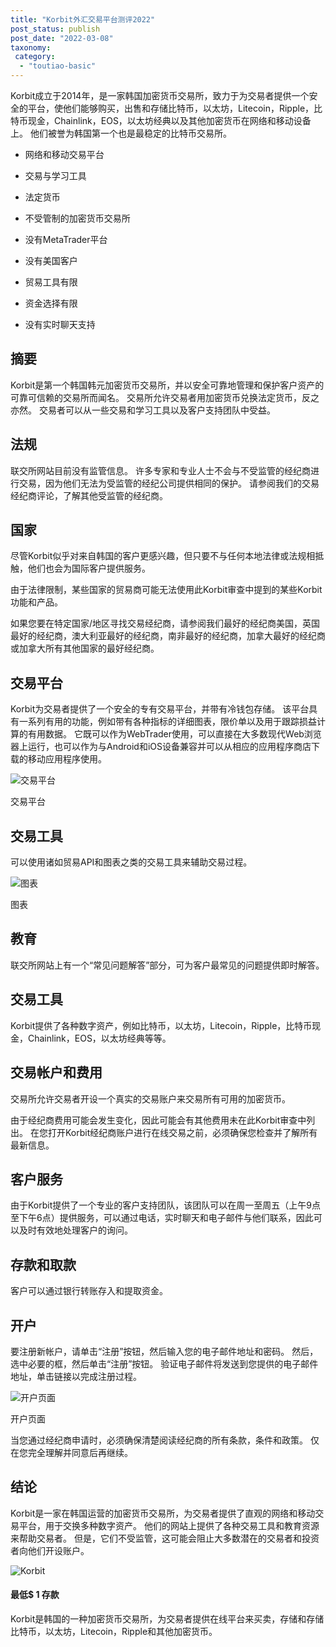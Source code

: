 ```yaml
---
title: "Korbit外汇交易平台测评2022"
post_status: publish
post_date: "2022-03-08"
taxonomy:
 category: 
  - "toutiao-basic"
---
```


Korbit成立于2014年，是一家韩国加密货币交易所，致力于为交易者提供一个安全的平台，使他们能够购买，出售和存储比特币，以太坊，Litecoin，Ripple，比特币现金，Chainlink，EOS，以太坊经典以及其他加密货币在网络和移动设备上。 他们被誉为韩国第一个也是最稳定的比特币交易所。

- 网络和移动交易平台
    
- 交易与学习工具
    
- 法定货币
    
- 不受管制的加密货币交易所
    
- 没有MetaTrader平台
    
- 没有美国客户
    
- 贸易工具有限
    
- 资金选择有限
    
- 没有实时聊天支持
    

## 摘要

Korbit是第一个韩国韩元加密货币交易所，并以安全可靠地管理和保护客户资产的可靠可信赖的交易所而闻名。 交易所允许交易者用加密货币兑换法定货币，反之亦然。 交易者可以从一些交易和学习工具以及客户支持团队中受益。

## 法规

联交所网站目前没有监管信息。 许多专家和专业人士不会与不受监管的经纪商进行交易，因为他们无法为受监管的经纪公司提供相同的保护。 请参阅我们的交易经纪商评论，了解其他受监管的经纪商。

## 国家

尽管Korbit似乎对来自韩国的客户更感兴趣，但只要不与任何本地法律或法规相抵触，他们也会为国际客户提供服务。

由于法律限制，某些国家的贸易商可能无法使用此Korbit审查中提到的某些Korbit功能和产品。

如果您要在特定国家/地区寻找交易经纪商，请参阅我们最好的经纪商美国，英国最好的经纪商，澳大利亚最好的经纪商，南非最好的经纪商，加拿大最好的经纪商或加拿大所有其他国家的最好经纪商。

## 交易平台

Korbit为交易者提供了一个安全的专有交易平台，并带有冷钱包存储。 该平台具有一系列有用的功能，例如带有各种指标的详细图表，限价单以及用于跟踪损益计算的有用数据。 它既可以作为WebTrader使用，可以直接在大多数现代Web浏览器上运行，也可以作为与Android和iOS设备兼容并可以从相应的应用程序商店下载的移动应用程序使用。

![交易平台](https://cdn.fendou.la/funstoutiao/2020/10/Korbit-Review-Trading-Platform.jpg "交易平台")

交易平台

## 交易工具

可以使用诸如贸易API和图表之类的交易工具来辅助交易过程。

![图表](https://cdn.fendou.la/funstoutiao/2020/10/Korbit-Review-Charts.jpg "图表")

图表

## 教育

联交所网站上有一个“常见问题解答”部分，可为客户最常见的问题提供即时解答。

## 交易工具

Korbit提供了各种数字资产，例如比特币，以太坊，Litecoin，Ripple，比特币现金，Chainlink，EOS，以太坊经典等等。

## 交易帐户和费用

交易所允许交易者开设一个真实的交易账户来交易所有可用的加密货币。

由于经纪商费用可能会发生变化，因此可能会有其他费用未在此Korbit审查中列出。 在您打开Korbit经纪商账户进行在线交易之前，必须确保您检查并了解所有最新信息。

## 客户服务

由于Korbit提供了一个专业的客户支持团队，该团队可以在周一至周五（上午9点至下午6点）提供服务，可以通过电话，实时聊天和电子邮件与他们联系，因此可以及时有效地处理客户的询问。

## 存款和取款

客户可以通过银行转账存入和提取资金。

## 开户

要注册新帐户，请单击“注册”按钮，然后输入您的电子邮件地址和密码。 然后，选中必要的框，然后单击“注册”按钮。 验证电子邮件将发送到您提供的电子邮件地址，单击链接以完成注册过程。

![开户页面](https://cdn.fendou.la/funstoutiao/2020/10/Korbit-Review-Account-Opening-Page.jpg "开户页面")

开户页面

当您通过经纪商申请时，必须确保清楚阅读经纪商的所有条款，条件和政策。 仅在您完全理解并同意后再继续。

## 结论

Korbit是一家在韩国运营的加密货币交易所，为交易者提供了直观的网络和移动交易平台，用于交换多种数字资产。 他们的网站上提供了各种交易工具和教育资源来帮助交易者。 但是，它们不受监管，这可能会阻止大多数潜在的交易者和投资者向他们开设账户。

![Korbit](https://cdn.fendou.la/funstoutiao/2020/10/Korbit-Logo.png)

#### 最低$ 1 存款

Korbit是韩国的一种加密货币交易所，为交易者提供在线平台来买卖，存储和存储比特币，以太坊，Litecoin，Ripple和其他加密货币。
